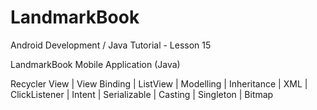 # LandmarkBook

Android Development / Java Tutorial - Lesson 15

LandmarkBook Mobile Application (Java)

Recycler View | View Binding | ListView | Modelling | Inheritance | XML | ClickListener | Intent | Serializable | Casting | Singleton | Bitmap
